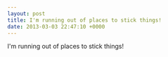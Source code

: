 ```yaml
---
layout: post
title: I'm running out of places to stick things!
date: 2013-03-03 22:47:10 +0000
---
```


I'm running out of places to stick things!

